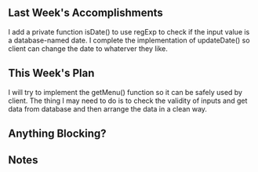 ## Last Week's Accomplishments

I add a private function isDate() to use regExp to check if the input value is a database-named date.
I complete the implementation of updateDate() so client can change the date to whaterver they like.

## This Week's Plan

I will try to implement the getMenu() function so it can be safely used by client.
The thing I may need to do is to check the validity of inputs and get data from database and then arrange the data in a clean way.

## Anything Blocking?


## Notes


